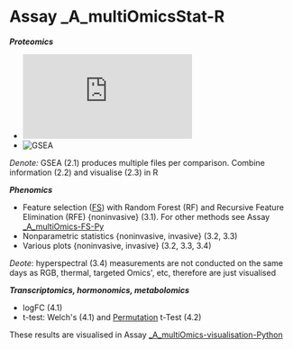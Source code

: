 Assay _A_multiOmicsStat-R
=========================

***Proteomics***
- ![DEP](https://bioconductor.org/packages/release/bioc/html/DEP.html)
- ![GSEA](https://www.gsea-msigdb.org/gsea/index.jsp)

*Denote:* GSEA (2.1) produces multiple files per comparison. Combine information (2.2) and visualise (2.3) in R

***Phenomics***
- Feature selection ([FS](https://github.com/topepo/caret/)) with Random Forest (RF) and Recursive Feature Elimination (RFE) {noninvasive} (3.1). For other methods see Assay [_A_multiOmics-FS-Py](https://github.com/NIB-SI/multiOmics-integration/tree/main/_p_ADAPTOmics/_I_Desiree/_S_multiOmics/_A_multiOmics-FS-Py)
- Nonparametric statistics {noninvasive, invasive} (3.2, 3.3)
- Various plots {noninvasive, invasive} (3.2, 3.3, 3.4)

*Deote*: hyperspectral (3.4) measurements are not conducted on the same days as RGB, thermal, targeted Omics', etc, therefore are just visualised

***Transcriptomics, hormonomics, metabolomics***
- logFC (4.1)
- t-test: Welch's (4.1) and [Permutation](https://github.com/stamats/MKinfer) t-Test (4.2)

These results are visualised in Assay [_A_multiOmics-visualisation-Python](https://github.com/NIB-SI/multiOmics-integration/tree/main/_p_ADAPTOmics/_I_Desiree/_S_multiOmics/_A_multiOmics-visualisation-Python)


